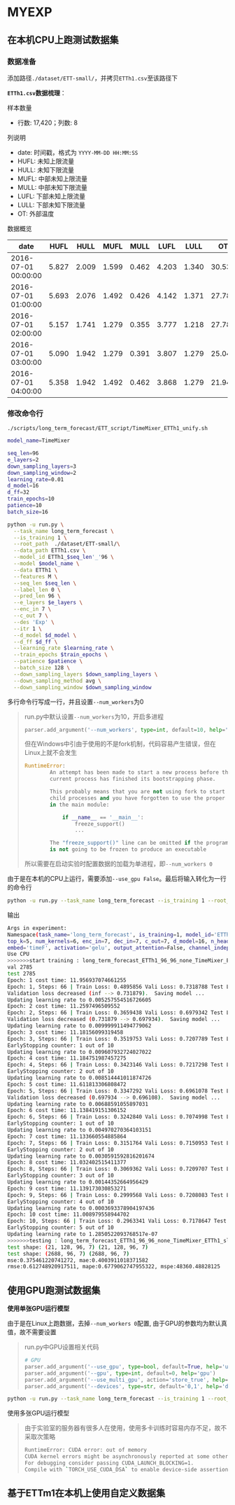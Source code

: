 # MYEXP

## 在本机CPU上跑测试数据集

### 数据准备

添加路径`./dataset/ETT-small/`，并拷贝`ETTh1.csv`至该路径下

**`ETTh1.csv`数据梳理**：

样本数量

- 行数: 17,420；列数: 8

列说明

- date: 时间戳，格式为 `YYYY-MM-DD HH:MM:SS`
- HUFL: 未知上限流量
- HULL: 未知下限流量
- MUFL: 中部未知上限流量
- MULL: 中部未知下限流量
- LUFL: 下部未知上限流量
- LULL: 下部未知下限流量
- OT: 外部温度

数据概览

| date                | HUFL  | HULL  | MUFL  | MULL  | LUFL  | LULL  | OT     |
| ------------------- | ----- | ----- | ----- | ----- | ----- | ----- | ------ |
| 2016-07-01 00:00:00 | 5.827 | 2.009 | 1.599 | 0.462 | 4.203 | 1.340 | 30.531 |
| 2016-07-01 01:00:00 | 5.693 | 2.076 | 1.492 | 0.426 | 4.142 | 1.371 | 27.787 |
| 2016-07-01 02:00:00 | 5.157 | 1.741 | 1.279 | 0.355 | 3.777 | 1.218 | 27.787 |
| 2016-07-01 03:00:00 | 5.090 | 1.942 | 1.279 | 0.391 | 3.807 | 1.279 | 25.044 |
| 2016-07-01 04:00:00 | 5.358 | 1.942 | 1.492 | 0.462 | 3.868 | 1.279 | 21.948 |

### 修改命令行

`./scripts/long_term_forecast/ETT_script/TimeMixer_ETTh1_unify.sh`

```bash
model_name=TimeMixer

seq_len=96
e_layers=2
down_sampling_layers=3
down_sampling_window=2
learning_rate=0.01
d_model=16
d_ff=32
train_epochs=10
patience=10
batch_size=16

python -u run.py \
  --task_name long_term_forecast \
  --is_training 1 \
  --root_path  ./dataset/ETT-small/\
  --data_path ETTh1.csv \
  --model_id ETTh1_$seq_len'_'96 \
  --model $model_name \
  --data ETTh1 \
  --features M \
  --seq_len $seq_len \
  --label_len 0 \
  --pred_len 96 \
  --e_layers $e_layers \
  --enc_in 7 \
  --c_out 7 \
  --des 'Exp' \
  --itr 1 \
  --d_model $d_model \
  --d_ff $d_ff \
  --learning_rate $learning_rate \
  --train_epochs $train_epochs \
  --patience $patience \
  --batch_size 128 \
  --down_sampling_layers $down_sampling_layers \
  --down_sampling_method avg \
  --down_sampling_window $down_sampling_window
```

多行命令行写成一行，并且设置`--num_workers`为0

> run.py中默认设置`--num_workers`为10，开启多进程
> ```python
> parser.add_argument('--num_workers', type=int, default=10, help='data loader num workers')
> ```
>
> 但在Windows中引由于使用的不是fork机制，代码容易产生错误，但在Linux上就不会发生
>
> ```python
> RuntimeError:
>         An attempt has been made to start a new process before the
>         current process has finished its bootstrapping phase.
> 
>         This probably means that you are not using fork to start your
>         child processes and you have forgotten to use the proper idiom
>         in the main module:
> 
>             if __name__ == '__main__':
>                 freeze_support()
>                 ...
> 
>         The "freeze_support()" line can be omitted if the program
>         is not going to be frozen to produce an executable
> ```
>
> 所以需要在启动实验时配置数据的加载为单进程，即`--num_workers 0`

由于是在本机的CPU上运行，需要添加`--use_gpu False`。最后将输入转化为一行的命令行

```bash
python -u run.py --task_name long_term_forecast --is_training 1 --root_path ./dataset/ETT-small/ --data_path ETTh1.csv --model_id ETTh1_96_96 --model TimeMixer --data ETTh1 --features M --seq_len 96 --label_len 0 --pred_len 96 --e_layers 2 --enc_in 7 --c_out 7 --des 'Exp' --itr 1 --d_model 16 --d_ff 32 --learning_rate 0.01 --train_epochs 10 --patience 10 --batch_size 128 --down_sampling_layers 3 --down_sampling_method avg --down_sampling_window 2 --num_workers 0 --use_gpu False
```

输出

```bash
Args in experiment:
Namespace(task_name='long_term_forecast', is_training=1, model_id='ETTh1_96_96', model='TimeMixer', data='ETTh1', root_path='./dataset/ETT-small/', data_path='ETTh1.csv', features='M', target='OT', freq='h', checkpoints='./checkpoints/', seq_len=96, label_len=0, pred_len=96, seasonal_patterns='Monthly', inverse=False, 
top_k=5, num_kernels=6, enc_in=7, dec_in=7, c_out=7, d_model=16, n_heads=4, e_layers=2, d_layers=1, d_ff=32, moving_avg=25, factor=1, distil=True, dropout=0.1, 
embed='timeF', activation='gelu', output_attention=False, channel_independence=1, decomp_method='moving_avg', use_norm=1, down_sampling_layers=3, down_sampling_window=2, down_sampling_method='avg', num_workers=0, itr=1, train_epochs=10, batch_size=128, patience=10, learning_rate=0.01, des="'Exp'", loss='MSE', lradj='TST', pct_start=0.2, use_amp=False, comment='none', use_gpu=False, gpu=0, use_multi_gpu=False, devices='0,1', p_hidden_dims=[128, 128], p_hidden_layers=2)        
Use CPU
>>>>>>>start training : long_term_forecast_ETTh1_96_96_none_TimeMixer_ETTh1_sl96_pl96_dm16_nh4_el2_dl1_df32_fc1_ebtimeF_dtTrue_'Exp'_0>>>>>>>>>>>>>>>>>>>>>>>>>>train 8449
val 2785
test 2785
Epoch: 1 cost time: 11.956937074661255
Epoch: 1, Steps: 66 | Train Loss: 0.4895856 Vali Loss: 0.7318788 Test Loss: 0.4053843
Validation loss decreased (inf --> 0.731879).  Saving model ...
Updating learning rate to 0.005257554516726605
Epoch: 2 cost time: 11.2597496509552
Epoch: 2, Steps: 66 | Train Loss: 0.3659438 Vali Loss: 0.6979342 Test Loss: 0.3866798
Validation loss decreased (0.731879 --> 0.697934).  Saving model ...
Updating learning rate to 0.009999911494779062
Epoch: 3 cost time: 11.18156099319458
Epoch: 3, Steps: 66 | Train Loss: 0.3519753 Vali Loss: 0.7207789 Test Loss: 0.3777077
EarlyStopping counter: 1 out of 10
Updating learning rate to 0.009607932724027022
Epoch: 4 cost time: 11.184751987457275
Epoch: 4, Steps: 66 | Train Loss: 0.3423146 Vali Loss: 0.7217298 Test Loss: 0.3773392
EarlyStopping counter: 2 out of 10
Updating learning rate to 0.008514441011874726
Epoch: 5 cost time: 11.611813306808472
Epoch: 5, Steps: 66 | Train Loss: 0.3347292 Vali Loss: 0.6961078 Test Loss: 0.3754612
Validation loss decreased (0.697934 --> 0.696108).  Saving model ...
Updating learning rate to 0.00688591055897031
Epoch: 6 cost time: 11.138419151306152
Epoch: 6, Steps: 66 | Train Loss: 0.3242840 Vali Loss: 0.7074998 Test Loss: 0.3752505
EarlyStopping counter: 1 out of 10
Updating learning rate to 0.004970270364103151
Epoch: 7 cost time: 11.133660554885864
Epoch: 7, Steps: 66 | Train Loss: 0.3151764 Vali Loss: 0.7150953 Test Loss: 0.3751171
EarlyStopping counter: 2 out of 10
Updating learning rate to 0.0030591592816201674
Epoch: 8 cost time: 11.032402515411377
Epoch: 8, Steps: 66 | Train Loss: 0.3069362 Vali Loss: 0.7209707 Test Loss: 0.3770323
EarlyStopping counter: 3 out of 10
Updating learning rate to 0.00144352664956429
Epoch: 9 cost time: 11.139173030853271
Epoch: 9, Steps: 66 | Train Loss: 0.2999568 Vali Loss: 0.7208083 Test Loss: 0.3793353
EarlyStopping counter: 4 out of 10
Updating learning rate to 0.0003693378904197436
Epoch: 10 cost time: 11.008979558944702
Epoch: 10, Steps: 66 | Train Loss: 0.2963341 Vali Loss: 0.7178647 Test Loss: 0.3791638
EarlyStopping counter: 5 out of 10
Updating learning rate to 1.2850522093768517e-07
>>>>>>>testing : long_term_forecast_ETTh1_96_96_none_TimeMixer_ETTh1_sl96_pl96_dm16_nh4_el2_dl1_df32_fc1_ebtimeF_dtTrue_'Exp'_0<<<<<<<<<<<<<<<<<<<<<<<<<<<<<<<<<test 2785
test shape: (21, 128, 96, 7) (21, 128, 96, 7)
test shape: (2688, 96, 7) (2688, 96, 7)
mse:0.375461220741272, mae:0.4003911018371582
rmse:0.612748920917511, mape:0.6779062747955322, mspe:48360.48828125
```

## 使用GPU跑测试数据集

**使用单张GPU运行模型**

由于是在Linux上跑数据，去掉`--num_workers 0`配置, 由于GPU的参数均为默认真值，故不需要设置

> run.py中GPU设置相关代码
> ```python
> # GPU
> parser.add_argument('--use_gpu', type=bool, default=True, help='use gpu')
> parser.add_argument('--gpu', type=int, default=0, help='gpu')
> parser.add_argument('--use_multi_gpu', action='store_true', help='use multiple gpus', default=False)
> parser.add_argument('--devices', type=str, default='0,1', help='device ids of multile gpus')
> ```
>

```bash
python -u run.py --task_name long_term_forecast --is_training 1 --root_path ./dataset/ETT-small/ --data_path ETTh1.csv --model_id ETTh1_96_96 --model TimeMixer --data ETTh1 --features M --seq_len 96 --label_len 0 --pred_len 96 --e_layers 2 --enc_in 7 --c_out 7 --des 'Exp' --itr 1 --d_model 16 --d_ff 32 --learning_rate 0.01 --train_epochs 10 --patience 10 --batch_size 128 --down_sampling_layers 3 --down_sampling_method avg --down_sampling_window 2
```

使用多张GPU运行模型

> 由于实验室的服务器有很多人在使用，使用多卡训练时容易内存不足，故不采取次策略
>
> ```bash
> RuntimeError: CUDA error: out of memory
> CUDA kernel errors might be asynchronously reported at some other API call, so the stacktrace below might be incorrect.
> For debugging consider passing CUDA_LAUNCH_BLOCKING=1.
> Compile with `TORCH_USE_CUDA_DSA` to enable device-side assertions.
> ```

## 基于ETTm1在本机上使用自定义数据集



